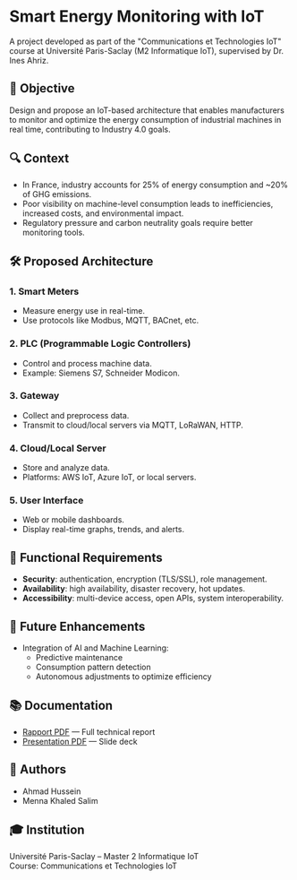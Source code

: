 # Smart Energy Monitoring with IoT

A project developed as part of the "Communications et Technologies IoT" course at Université Paris-Saclay (M2 Informatique IoT), supervised by Dr. Ines Ahriz.

## 📌 Objective

Design and propose an IoT-based architecture that enables manufacturers to monitor and optimize the energy consumption of industrial machines in real time, contributing to Industry 4.0 goals.

## 🔍 Context

- In France, industry accounts for 25% of energy consumption and ~20% of GHG emissions.
- Poor visibility on machine-level consumption leads to inefficiencies, increased costs, and environmental impact.
- Regulatory pressure and carbon neutrality goals require better monitoring tools.

## 🛠️ Proposed Architecture

### 1. **Smart Meters**
- Measure energy use in real-time.
- Use protocols like Modbus, MQTT, BACnet, etc.

### 2. **PLC (Programmable Logic Controllers)**
- Control and process machine data.
- Example: Siemens S7, Schneider Modicon.

### 3. **Gateway**
- Collect and preprocess data.
- Transmit to cloud/local servers via MQTT, LoRaWAN, HTTP.

### 4. **Cloud/Local Server**
- Store and analyze data.
- Platforms: AWS IoT, Azure IoT, or local servers.

### 5. **User Interface**
- Web or mobile dashboards.
- Display real-time graphs, trends, and alerts.

## 🔐 Functional Requirements

- **Security**: authentication, encryption (TLS/SSL), role management.
- **Availability**: high availability, disaster recovery, hot updates.
- **Accessibility**: multi-device access, open APIs, system interoperability.

## 🧠 Future Enhancements

- Integration of AI and Machine Learning:
  - Predictive maintenance
  - Consumption pattern detection
  - Autonomous adjustments to optimize efficiency

## 📚 Documentation

- [Rapport PDF](./COMM_IOT_Rapport.pdf) — Full technical report
- [Presentation PDF](./iot-energy-monitoring-platform.pdf) — Slide deck

## 👥 Authors

- Ahmad Hussein  
- Menna Khaled Salim

## 🎓 Institution

Université Paris-Saclay – Master 2 Informatique IoT  
Course: Communications et Technologies IoT  
